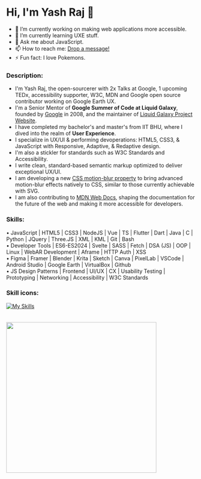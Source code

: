 # Hi, I'm Yash Raj 👋

- 🔭 I’m currently working on making web applications more accessible.
- 🌱 I’m currently learning UXE stuff.
- 💬 Ask me about JavaScript.
- 📫 How to reach me: [Drop a message!](https://www.linkedin.com/in/yash-raj-bharti-5693b6183/)
- ⚡ Fun fact: I love Pokemons.

### Description:
* I'm Yash Raj, the open-sourcerer with 2x Talks at Google, 1 upcoming TEDx, accessibility supporter, W3C, MDN and Google open source contributor working on Google Earth UX.
* I'm a Senior Mentor of **Google Summer of Code at Liquid Galaxy**, founded by [Google](https://www.google.com) in 2008, and the maintainer of [Liquid Galaxy Project Website](https://www.liquidgalaxy.eu).
* I have completed my bachelor's and master's from IIT BHU, where I dived into the realm of **User Experience**.  
* I specialize in UX/UI & performing devoperations: HTML5, CSS3, & JavaScript with Responsive, Adaptive, & Redaptive design. 
* I'm also a stickler for standards such as W3C Standards and Accessibility.
* I write clean, standard-based semantic markup optimized to deliver exceptional UX/UI.
* I am developing a new [CSS motion-blur property](https://github.com/w3c/csswg-drafts/issues/11134) to bring advanced motion-blur effects natively to CSS, similar to those currently achievable with SVG.
* I am also contributing to [MDN Web Docs](https://github.com/mdn/content/pulls?q=is%3Apr+author%3Ayashrajbharti+is%3Aclosed), shaping the documentation for the future of the web and making it more accessible for developers.
  
### Skills:     
• JavaScript | HTML5 | CSS3 | NodeJS | Vue | TS | Flutter | Dart | Java | C | Python | JQuery | Three.JS | XML | KML | Git | Bash   
• Developer Tools | ES6-ES2024 | Svelte | SASS | Fetch | DSA (JS) | OOP | Linux | WebAR Development | Aframe | HTTP Auth | XSS   
• Figma | Framer | Blender | Krita | Sketch | Canva | PixelLab | VSCode | Android Studio | Google Earth | VirtualBox | Github   
• JS Design Patterns | Frontend | UI/UX | CX | Usability Testing | Prototyping | Networking | Accessibility | W3C Standards   

### Skill icons:
[![My Skills](https://skillicons.dev/icons?i=js,html,css,nodejs,vue,ts,flutter,dart,java,c,python,jquery,threejs,git,bash,svelte,sass,linux,figma,blender,vscode,androidstudio,github,replit,netlify)](https://skillicons.dev)    
&nbsp;
&nbsp;     
&nbsp;  
<img src="https://github-readme-stats.vercel.app/api?username=yashrajbharti&theme=dark&show_icons=true&count_private=true" width="400">    

